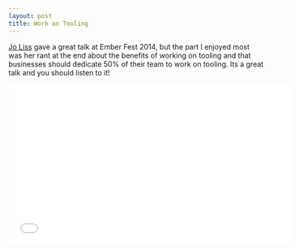 ```yaml
---
layout: post
title: Work on Tooling
---
```


[Jo Liss](https://twitter.com/jo_liss) gave a great talk at Ember Fest 2014, but the part I enjoyed most was her rant at the end about the benefits of working on tooling and that businesses should dedicate 50% of their team to work on tooling. Its a great talk and you should listen to it!

<iframe width="560" height="315" src="//www.youtube.com/embed/wtgsIf59XAo" frameborder="0" allowfullscreen></iframe>
